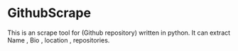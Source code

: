 # GithubScrape
This is an scrape tool for (Github repository) written in python.
It can extract Name , Bio , location , repositories.
